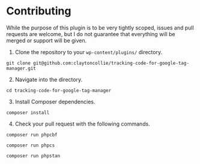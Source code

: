 # Contributing

While the purpose of this plugin is to be very tightly scoped, issues and pull requests are welcome, but I do not guarantee that everything will be merged or support will be given.

1. Clone the repository to your `wp-content/plugins/` directory.

`git clone git@github.com:claytoncollie/tracking-code-for-google-tag-manager.git`

2. Navigate into the directory.

`cd tracking-code-for-google-tag-manager`

3. Install Composer dependencies.

`composer install`

4. Check your pull request with the following commands.

`composer run phpcbf`

`composer run phpcs`

`composer run phpstan`
